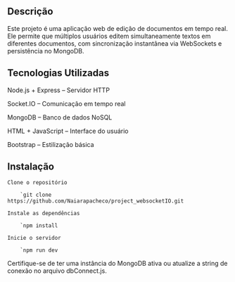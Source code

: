 ## Descrição

Este projeto é uma aplicação web de edição de documentos em tempo real. Ele permite que múltiplos usuários editem simultaneamente textos em diferentes documentos, com sincronização instantânea via WebSockets e persistência no MongoDB.

## Tecnologias Utilizadas

Node.js + Express – Servidor HTTP

Socket.IO – Comunicação em tempo real

MongoDB – Banco de dados NoSQL

HTML + JavaScript – Interface do usuário

Bootstrap – Estilização básica

## Instalação

    Clone o repositório

        `git clone https://github.com/Naiarapacheco/project_websocketIO.git

    Instale as dependências

        `npm install

    Inicie o servidor

        `npm run dev

Certifique-se de ter uma instância do MongoDB ativa ou atualize a string de conexão no arquivo dbConnect.js.
